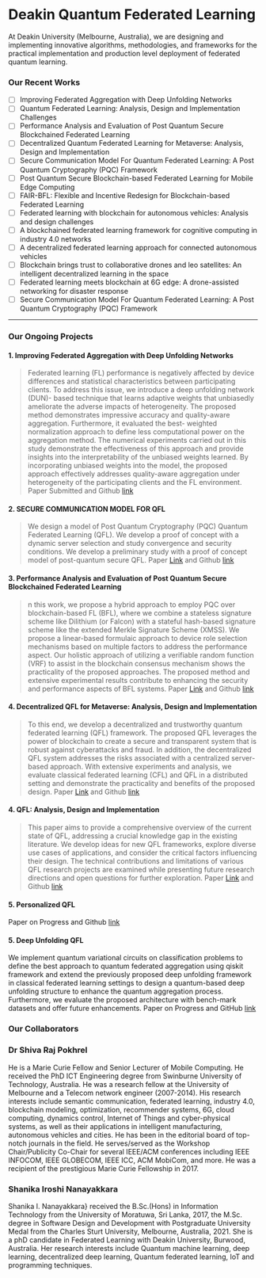 # Deakin Quantum Federated Learning
At Deakin University (Melbourne, Australia), we are designing and implementing innovative algorithms, methodologies, and frameworks for the practical implementation and production level deployment of federated quantum learning. 

###  **Our Recent Works**

- [ ] Improving Federated Aggregation with Deep Unfolding Networks 
- [ ] Quantum Federated Learning: Analysis, Design and Implementation Challenges 
- [ ] Performance Analysis and Evaluation of Post Quantum Secure Blockchained Federated Learning 
- [ ] Decentralized Quantum Federated Learning for Metaverse: Analysis, Design and Implementation 
- [ ] Secure Communication Model For Quantum Federated Learning: A Post Quantum Cryptography (PQC) Framework 
- [ ] Post Quantum Secure Blockchain-based Federated Learning for Mobile Edge Computing
- [ ] FAIR-BFL: Flexible and Incentive Redesign for Blockchain-based Federated Learning 
- [ ] Federated learning with blockchain for autonomous vehicles: Analysis and design challenges
- [ ] A blockchained federated learning framework for cognitive computing in industry 4.0 networks
- [ ] A decentralized federated learning approach for connected autonomous vehicles
- [ ] Blockchain brings trust to collaborative drones and leo satellites: An intelligent decentralized learning in the space
- [ ] Federated learning meets blockchain at 6G edge: A drone-assisted networking for disaster response
- [ ] Secure Communication Model For Quantum Federated Learning: A Post Quantum Cryptography (PQC) Framework

--- 
### Our Ongoing Projects

#### 1. Improving Federated Aggregation with Deep Unfolding Networks
> Federated learning (FL) performance is negatively affected by device differences and statistical
> characteristics between participating clients. To address this issue, we introduce a deep unfolding network (DUN)-
> based technique that learns adaptive weights that unbiasedly ameliorate the adverse impacts of heterogeneity. The
> proposed method demonstrates impressive accuracy and quality-aware aggregation. Furthermore, it evaluated the best-
> weighted normalization approach to define less computational power on the aggregation method. The numerical
> experiments carried out in this study demonstrate the effectiveness of this approach and provide insights into the
interpretability of the unbiased weights learned. By incorporating unbiased weights into the model, the proposed
> approach effectively addresses quality-aware aggregation under heterogeneity of the participating clients and the FL environment.
> Paper Submitted and Github [link](https://github.com/shanikairoshi/Improved_DUN_basedFL_Aggregation.git)

#### 2. SECURE COMMUNICATION MODEL FOR QFL
> We design a model of Post Quantum Cryptography (PQC) Quantum Federated
Learning (QFL). We develop a proof of concept with a dynamic server selection
and study convergence and security conditions. We develop a preliminary study
with a proof of concept model of post-quantum secure QFL.
Paper [Link](https://openreview.net/pdf?id=xZGPLvRpf4N) and Github [link](https://github.com/s222416822/PQC-QFL-Model)

#### 3. Performance Analysis and Evaluation of Post Quantum Secure Blockchained Federated Learning
> n this work, we propose a hybrid approach to employ PQC over blockchain-based FL (BFL), where we combine a stateless signature scheme like Dilithium (or Falcon) with a stateful hash-based signature scheme like the extended Merkle Signature Scheme (XMSS). We propose a linear-based formulaic approach to device role selection mechanisms based on multiple factors to address the performance aspect. Our holistic approach of utilizing a verifiable random function (VRF) to assist in the blockchain consensus mechanism shows the practicality of the proposed approaches. The proposed method and extensive experimental results contribute to enhancing the security and performance aspects of BFL systems.
Paper [Link](https://arxiv.org/abs/2306.14772) and Github [link](https://github.com/s222416822/Post-Quantum-Secure-BFL)


#### 4. Decentralized QFL for Metaverse: Analysis, Design and Implementation
> To this end, we develop a decentralized and trustworthy quantum federated learning (QFL) framework. The proposed QFL leverages the power of blockchain to create a secure and transparent system that is robust against cyberattacks and fraud. In addition, the decentralized QFL system addresses the risks associated with a centralized server-based approach. With extensive experiments and analysis, we evaluate classical federated learning (CFL) and QFL in a distributed setting and demonstrate the practicality and benefits of the proposed design. 
Paper [Link](https://arxiv.org/abs/2306.11297) and Github [link](https://github.com/s222416822/BQFL)


#### 4. QFL: Analysis, Design and Implementation
> This paper aims to provide a comprehensive overview of the current state of QFL, addressing a crucial knowledge gap in the existing literature. We develop ideas for new QFL frameworks, explore diverse use cases of applications, and consider the critical factors influencing their design. The technical contributions and limitations of various QFL research projects are examined while presenting future research directions and open questions for further exploration. 
Paper [Link](https://arxiv.org/abs/2306.15708) and Github [link](https://github.com/s222416822/QFL)


#### 5. Personalized QFL
Paper on Progress and Github [link](https://github.com/s222416822/PQF)

#### 5. Deep Unfolding QFL
We implement quantum variational circuits on classification problems to define the best approach to quantum federated aggregation using qiskit framework and extend the previously proposed deep unfolding framework in classical federated learning settings to design a quantum-based deep unfolding structure to enhance the quantum aggregation process. Furthermore, we evaluate the proposed architecture with bench-mark datasets and offer future enhancements.
Paper on Progress and GitHub [link](https://github.com/shanikairoshi/QFL-with-DUN)

###  **Our Collaborators**

###  Dr Shiva Raj Pokhrel 
He is a Marie Curie Fellow and Senior Lecturer of Mobile Computing. He received the PhD ICT Engineering degree from 
Swinburne University of Technology, Australia.  He was a research fellow at the University of Melbourne and a 
Telecom network engineer (2007-2014). His research interests include semantic communication, federated learning, 
industry 4.0, blockchain modeling, optimization, recommender systems, 6G, cloud computing, dynamics control, 
Internet of Things and cyber-physical systems, as well as their applications in intelligent manufacturing, 
autonomous vehicles and cities. He has been in the editorial board of top-notch journals in the field. He 
serves/served as the Workshop Chair/Publicity Co-Chair for several IEEE/ACM conferences including IEEE INFOCOM, IEEE 
GLOBECOM, IEEE ICC, ACM MobiCom, and more.  He was a recipient of the prestigious  Marie Curie Fellowship in 2017.

### Shanika Iroshi Nanayakkara
Shanika I. Nanayakkara} received the B.Sc.(Hons) in Information Technology from the University of Moratuwa, Sri 
Lanka, 2017, the M.Sc. degree in Software Design and Development with Postgraduate University Medal from the Charles 
Sturt University, Melbourne, Australia, 2021. She is a phD candidate in Federated Learning with Deakin University, 
Burwood, Australia. Her research interests include Quantum machine learning, deep learning, decentralized deep 
learning, Quantum federated learning, IoT and programming techniques.

